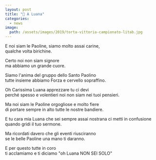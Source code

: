 ```yaml
---
layout: post
title: "🎯 A Luana"
categories:
  - news
image:
  path: /assets/images/2019/torta-vittoria-campionato-litab.jpg
---
```


E noi siam le Paoline, siamo molto assai carine,<br/>
qualche volta birichine.

Certo noi non siam signore<br/>
ma abbiamo un grande cuore.

Siamo l'anima del gruppo dello Santo Paolino<br/>
tutte insieme abbiamo Forza e cervello sopraffino.

Oh Carissima Luana apprezzare tu ci devi<br/>
perché spesso e volentieri noi non siam nei tuoi pensieri.

Ma noi siam le Paoline orgogliose e molto fiere<br/>
di portare sempre in alto  tutte le nostre bandiere.

E tu cara mia Luana che sei sempre assai nostrana ci metti in confusione<br/>
quando gridi il tuo sermone.

Ma ricordati davero che gli eventi riusciranno<br/>
se le belle Paoline una mano ti daranno.

E per questo tutte in coro<br/>
ti acclamiamo e ti diciamo "oh Luana NON SEI SOLO"
